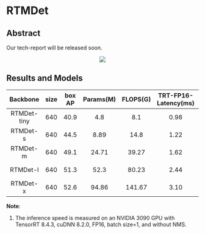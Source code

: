 # RTMDet

<!-- [ALGORITHM] -->

## Abstract

Our tech-report will be released soon.

<div align=center>
<img src="https://user-images.githubusercontent.com/12907710/192182907-f9a671d6-89cb-4d73-abd8-c2b9dada3c66.png"/>
</div>

## Results and Models

|  Backbone   | size | box AP | Params(M) | FLOPS(G) | TRT-FP16-Latency(ms) |                   Config                   |                                                                                                                                                Download                                                                                                                                                |
| :---------: | :--: | :----: | :-------: | :------: | :------------------: | :----------------------------------------: | :----------------------------------------------------------------------------------------------------------------------------------------------------------------------------------------------------------------------------------------------------------------------------------------------------: |
| RTMDet-tiny | 640  |  40.9  |    4.8    |   8.1    |         0.98         | [config](./rtmdet_tiny_8xb32-300e_coco.py) | [model](https://download.openmmlab.com/mmdetection/v3.0/rtmdet/rtmdet_tiny_8xb32-300e_coco/rtmdet_tiny_8xb32-300e_coco_20220902_112414-78e30dcc.pth) \| [log](https://download.openmmlab.com/mmdetection/v3.0/rtmdet/rtmdet_tiny_8xb32-300e_coco/rtmdet_tiny_8xb32-300e_coco_20220902_112414.log.json) |
|  RTMDet-s   | 640  |  44.5  |   8.89    |   14.8   |         1.22         |  [config](./rtmdet_s_8xb32-300e_coco.py)   |       [model](https://download.openmmlab.com/mmdetection/v3.0/rtmdet/rtmdet_s_8xb32-300e_coco/rtmdet_s_8xb32-300e_coco_20220905_161602-387a891e.pth) \| [log](https://download.openmmlab.com/mmdetection/v3.0/rtmdet/rtmdet_s_8xb32-300e_coco/rtmdet_s_8xb32-300e_coco_20220905_161602.log.json)       |
|  RTMDet-m   | 640  |  49.1  |   24.71   |  39.27   |         1.62         |  [config](./rtmdet_m_8xb32-300e_coco.py)   |       [model](https://download.openmmlab.com/mmdetection/v3.0/rtmdet/rtmdet_m_8xb32-300e_coco/rtmdet_m_8xb32-300e_coco_20220719_112220-229f527c.pth) \| [log](https://download.openmmlab.com/mmdetection/v3.0/rtmdet/rtmdet_m_8xb32-300e_coco/rtmdet_m_8xb32-300e_coco_20220719_112220.log.json)       |
|  RTMDet-l   | 640  |  51.3  |   52.3    |  80.23   |         2.44         |  [config](./rtmdet_l_8xb32-300e_coco.py)   |       [model](https://download.openmmlab.com/mmdetection/v3.0/rtmdet/rtmdet_l_8xb32-300e_coco/rtmdet_l_8xb32-300e_coco_20220719_112030-5a0be7c4.pth) \| [log](https://download.openmmlab.com/mmdetection/v3.0/rtmdet/rtmdet_l_8xb32-300e_coco/rtmdet_l_8xb32-300e_coco_20220719_112030.log.json)       |
|  RTMDet-x   | 640  |  52.6  |   94.86   |  141.67  |         3.10         |  [config](./rtmdet_x_8xb32-300e_coco.py)   |       [model](https://download.openmmlab.com/mmdetection/v3.0/rtmdet/rtmdet_x_8xb32-300e_coco/rtmdet_x_8xb32-300e_coco_20220715_230555-cc79b9ae.pth) \| [log](https://download.openmmlab.com/mmdetection/v3.0/rtmdet/rtmdet_x_8xb32-300e_coco/rtmdet_x_8xb32-300e_coco_20220715_230555.log.json)       |

**Note**:

1. The inference speed is measured on an NVIDIA 3090 GPU with TensorRT 8.4.3, cuDNN 8.2.0, FP16, batch size=1, and without NMS.

